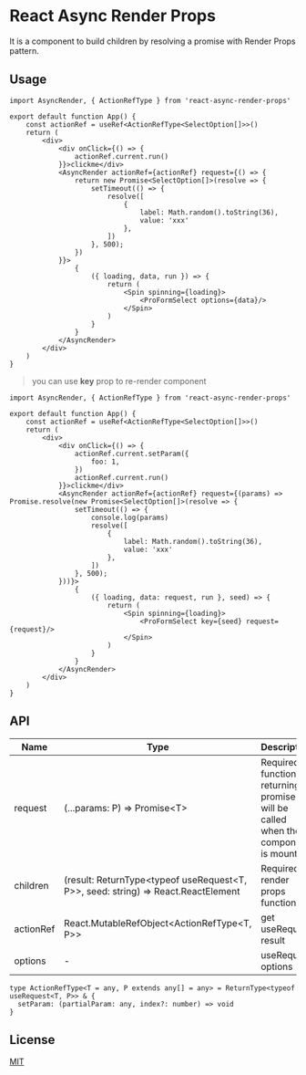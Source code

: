 # React Async Render Props

It is a component to build children by resolving a promise with Render Props pattern.

## Usage

```
import AsyncRender, { ActionRefType } from 'react-async-render-props'

export default function App() {
    const actionRef = useRef<ActionRefType<SelectOption[]>>()
    return (
        <div>
            <div onClick={() => {
                actionRef.current.run()
            }}>clickme</div>
            <AsyncRender actionRef={actionRef} request={() => {
                return new Promise<SelectOption[]>(resolve => {
                    setTimeout(() => {
                        resolve([
                            {
                                label: Math.random().toString(36),
                                value: 'xxx'
                            },
                        ])
                    }, 500);
                })
            }}>
                {
                    ({ loading, data, run }) => {
                        return (
                            <Spin spinning={loading}>
                                <ProFormSelect options={data}/>
                            </Spin>
                        )
                    }
                }
            </AsyncRender>
        </div>
    )
}
```

> you can use **key** prop to re-render component

```
import AsyncRender, { ActionRefType } from 'react-async-render-props'

export default function App() {
    const actionRef = useRef<ActionRefType<SelectOption[]>>()
    return (
        <div>
            <div onClick={() => {
                actionRef.current.setParam({
                    foo: 1,
                })
                actionRef.current.run()
            }}>clickme</div>
            <AsyncRender actionRef={actionRef} request={(params) => Promise.resolve(new Promise<SelectOption[]>(resolve => {
                setTimeout(() => {
                    console.log(params)
                    resolve([
                        {
                            label: Math.random().toString(36),
                            value: 'xxx'
                        },
                    ])
                }, 500);
            }))}>
                {
                    ({ loading, data: request, run }, seed) => {
                        return (
                            <Spin spinning={loading}>
                                <ProFormSelect key={seed} request={request}/>
                            </Spin>
                        )
                    }
                }
            </AsyncRender>
        </div>
    )
}
```
## API

|Name|Type|Description|
|--|--|--|
|request|(...params: P) => Promise\<T\>|Required, A function returning a promise (it will be called when the component is mounted)|
|children|(result: ReturnType\<typeof useRequest\<T, P\>\>, seed: string) => React.ReactElement|Required, A render props function|
|actionRef|React.MutableRefObject\<ActionRefType\<T, P\>\>|get useRequest result|
|options|-|useRequest options|

```
type ActionRefType<T = any, P extends any[] = any> = ReturnType<typeof useRequest<T, P>> & {
  setParam: (partialParam: any, index?: number) => void
}
```


## License
[MIT](./license)